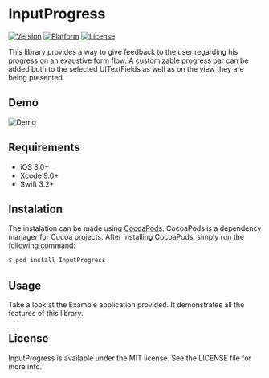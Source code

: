 # InputProgress
[![Version](https://img.shields.io/cocoapods/v/InputProgress.svg?style=flat)](http://cocoapods.org/pods/InputProgress)
[![Platform](https://img.shields.io/cocoapods/p/InputProgress.svg?style=flat)](http://cocoapods.org/pods/InputProgress)
[![License](https://img.shields.io/cocoapods/l/InputProgress.svg?style=flat)](http://cocoapods.org/pods/InputProgress)

This library provides a way to give feedback to the user regarding his progress on an exaustive form flow. A customizable progress bar can be added both to the selected UITextFields as well as on the view they are being presented.


## Demo

![Demo](https://media.giphy.com/media/26FfdDh1F3iwS4hLq/giphy.gif)


## Requirements

- iOS 8.0+
- Xcode 9.0+
- Swift 3.2+


## Instalation

The instalation can be made using [CocoaPods](http://cocoapods.org). CocoaPods is a dependency manager for Cocoa projects.
After installing CocoaPods, simply run the following command:
```bash
$ pod install InputProgress
```


## Usage

Take a look at the Example application provided. It demonstrates all the features of this library.


## License

InputProgress is available under the MIT license. See the LICENSE file for more info.
